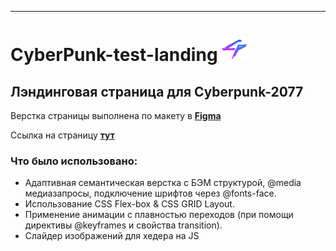 ---

# CyberPunk-test-landing <img src="/images/site-icon.png" width="40px" height="40px">

## Лэндинговая страница для Cyberpunk-2077

Верстка страницы выполнена по макету в [**Figma**](<https://www.figma.com/file/UBSBM0BHBClyk42i7wFSIp/Cyberpunk-(Copy)?node-id=13%3A15&mode=dev>)

Ссылка на страницу [**тут**](https://evgenyzaryanov.github.io/CyberPunk_Landing_page_test/)

### Что было использовано:

- Адаптивная семантическая верстка с БЭМ структурой, @media медиазапросы, подключение шрифтов через @fonts-face.
- Использование CSS Flex-box & CSS GRID Layout.
- Применение анимации с плавностью переходов (при помощи директивы @keyframes и свойства transition).
- Слайдер изображений для хедера на JS

